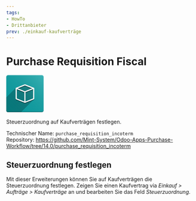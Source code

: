 ```yaml
---
tags:
- HowTo
- Drittanbieter
prev: ./einkauf-kaufverträge
---
```

# Purchase Requisition Fiscal
![icon_oms_box](assets/icon_oms_box.png)

Steuerzuordnung auf Kaufverträgen festlegen.

Technischer Name: `purchase_requisition_incoterm`\
Repository: <https://github.com/Mint-System/Odoo-Apps-Purchase-Workflow/tree/14.0/purchase_requisition_incoterm>

## Steuerzuordnung festlegen

Mit dieser Erweiterungen können Sie auf Kaufverträgen die Steuerzuordnung festlegen. Zeigen Sie einen Kaufvertrag via *Einkauf > Aufträge > Kaufverträge* an und bearbeiten Sie das Feld *Steuerzuordnung*.

